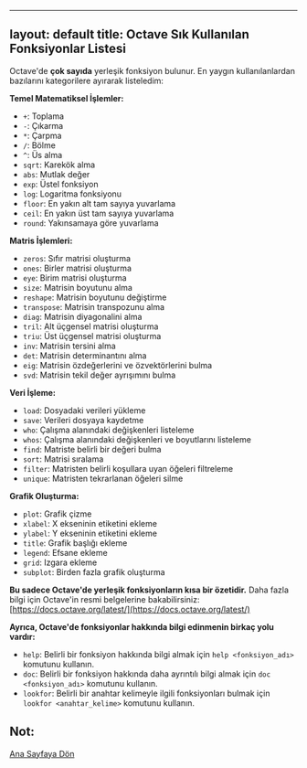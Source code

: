 
---
layout: default
title: Octave Sık Kullanılan Fonksiyonlar Listesi
---
Octave'de **çok sayıda** yerleşik fonksiyon bulunur. En yaygın kullanılanlardan bazılarını kategorilere ayırarak listeledim:

**Temel Matematiksel İşlemler:**

* `+`: Toplama
* `-`: Çıkarma
* `*`: Çarpma
* `/`: Bölme
* `^`: Üs alma
* `sqrt`: Karekök alma
* `abs`: Mutlak değer
* `exp`: Üstel fonksiyon
* `log`: Logaritma fonksiyonu
* `floor`: En yakın alt tam sayıya yuvarlama
* `ceil`: En yakın üst tam sayıya yuvarlama
* `round`: Yakınsamaya göre yuvarlama

**Matris İşlemleri:**

* `zeros`: Sıfır matrisi oluşturma
* `ones`: Birler matrisi oluşturma
* `eye`: Birim matrisi oluşturma
* `size`: Matrisin boyutunu alma
* `reshape`: Matrisin boyutunu değiştirme
* `transpose`: Matrisin transpozunu alma
* `diag`: Matrisin diyagonalini alma
* `tril`: Alt üçgensel matrisi oluşturma
* `triu`: Üst üçgensel matrisi oluşturma
* `inv`: Matrisin tersini alma
* `det`: Matrisin determinantını alma
* `eig`: Matrisin özdeğerlerini ve özvektörlerini bulma
* `svd`: Matrisin tekil değer ayrışımını bulma

**Veri İşleme:**

* `load`: Dosyadaki verileri yükleme
* `save`: Verileri dosyaya kaydetme
* `who`: Çalışma alanındaki değişkenleri listeleme
* `whos`: Çalışma alanındaki değişkenleri ve boyutlarını listeleme
* `find`: Matriste belirli bir değeri bulma
* `sort`: Matrisi sıralama
* `filter`: Matristen belirli koşullara uyan öğeleri filtreleme
* `unique`: Matristen tekrarlanan öğeleri silme

**Grafik Oluşturma:**

* `plot`: Grafik çizme
* `xlabel`: X ekseninin etiketini ekleme
* `ylabel`: Y ekseninin etiketini ekleme
* `title`: Grafik başlığı ekleme
* `legend`: Efsane ekleme
* `grid`: Izgara ekleme
* `subplot`: Birden fazla grafik oluşturma

**Bu sadece Octave'de yerleşik fonksiyonların kısa bir özetidir.** Daha fazla bilgi için Octave'in resmi belgelerine bakabilirsiniz: [https://docs.octave.org/latest/](https://docs.octave.org/latest/)

**Ayrıca, Octave'de fonksiyonlar hakkında bilgi edinmenin birkaç yolu vardır:**

* `help`: Belirli bir fonksiyon hakkında bilgi almak için `help <fonksiyon_adı>` komutunu kullanın.
* `doc`: Belirli bir fonksiyon hakkında daha ayrıntılı bilgi almak için `doc <fonksiyon_adı>` komutunu kullanın.
* `lookfor`: Belirli bir anahtar kelimeyle ilgili fonksiyonları bulmak için `lookfor <anahtar_kelime>` komutunu kullanın.

**Not:**
---

[Ana Sayfaya Dön](./)

